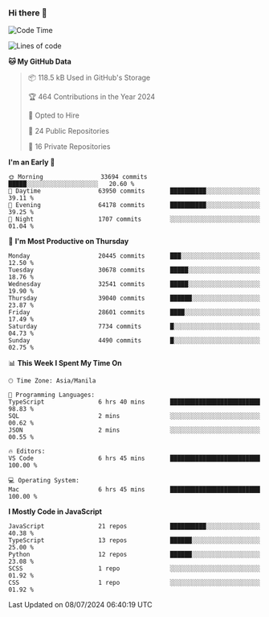 ### Hi there 👋

<!--START_SECTION:waka-->
![Code Time](http://img.shields.io/badge/Code%20Time-825%20hrs%2043%20mins-blue)

![Lines of code](https://img.shields.io/badge/From%20Hello%20World%20I%27ve%20Written-65.3%20million%20lines%20of%20code-blue)

**🐱 My GitHub Data** 

> 📦 118.5 kB Used in GitHub's Storage 
 > 
> 🏆 464 Contributions in the Year 2024
 > 
> 💼 Opted to Hire
 > 
> 📜 24 Public Repositories 
 > 
> 🔑 16 Private Repositories 
 > 
**I'm an Early 🐤** 

```text
🌞 Morning                33694 commits       █████░░░░░░░░░░░░░░░░░░░░   20.60 % 
🌆 Daytime                63950 commits       ██████████░░░░░░░░░░░░░░░   39.11 % 
🌃 Evening                64178 commits       ██████████░░░░░░░░░░░░░░░   39.25 % 
🌙 Night                  1707 commits        ░░░░░░░░░░░░░░░░░░░░░░░░░   01.04 % 
```
📅 **I'm Most Productive on Thursday** 

```text
Monday                   20445 commits       ███░░░░░░░░░░░░░░░░░░░░░░   12.50 % 
Tuesday                  30678 commits       █████░░░░░░░░░░░░░░░░░░░░   18.76 % 
Wednesday                32541 commits       █████░░░░░░░░░░░░░░░░░░░░   19.90 % 
Thursday                 39040 commits       ██████░░░░░░░░░░░░░░░░░░░   23.87 % 
Friday                   28601 commits       ████░░░░░░░░░░░░░░░░░░░░░   17.49 % 
Saturday                 7734 commits        █░░░░░░░░░░░░░░░░░░░░░░░░   04.73 % 
Sunday                   4490 commits        █░░░░░░░░░░░░░░░░░░░░░░░░   02.75 % 
```


📊 **This Week I Spent My Time On** 

```text
🕑︎ Time Zone: Asia/Manila

💬 Programming Languages: 
TypeScript               6 hrs 40 mins       █████████████████████████   98.83 % 
SQL                      2 mins              ░░░░░░░░░░░░░░░░░░░░░░░░░   00.62 % 
JSON                     2 mins              ░░░░░░░░░░░░░░░░░░░░░░░░░   00.55 % 

🔥 Editors: 
VS Code                  6 hrs 45 mins       █████████████████████████   100.00 % 

💻 Operating System: 
Mac                      6 hrs 45 mins       █████████████████████████   100.00 % 
```

**I Mostly Code in JavaScript** 

```text
JavaScript               21 repos            ██████████░░░░░░░░░░░░░░░   40.38 % 
TypeScript               13 repos            ██████░░░░░░░░░░░░░░░░░░░   25.00 % 
Python                   12 repos            ██████░░░░░░░░░░░░░░░░░░░   23.08 % 
SCSS                     1 repo              ░░░░░░░░░░░░░░░░░░░░░░░░░   01.92 % 
CSS                      1 repo              ░░░░░░░░░░░░░░░░░░░░░░░░░   01.92 % 
```




 Last Updated on 08/07/2024 06:40:19 UTC
<!--END_SECTION:waka-->
